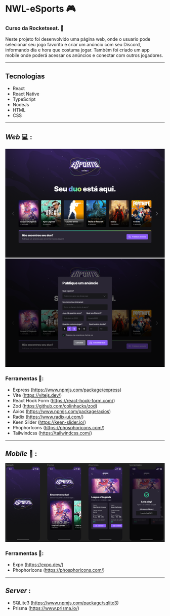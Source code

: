 # **NWL-eSports** 🎮
 
### Curso da Rocketseat. 🚀

Neste projeto foi desenvolvido uma página web, onde o usuario pode selecionar seu jogo favorito e criar um anúncio com seu Discord, informando dia e hora que costuma jogar. Também foi criado um app mobile onde poderá acessar os anúncios e conectar com outros jogadores.

---

## Tecnologias
* React
* React Native
* TypeScript
* NodeJs
* HTML
* CSS

---


## _Web_ 💻 :
<img src="github\Landing.png" alt="Página Home Web" />
<img src="github\pub-anuncio.png" alt="Página Publicar Anúncio"/>

### **Ferramentas** 🔧:
 * Express (https://www.npmjs.com/package/express)
 * Vite (https://vitejs.dev/)
 * React Hook Form (https://react-hook-form.com/)
 * Zod (https://github.com/colinhacks/zod)
 * Axios (https://www.npmjs.com/package/axios)
 * Radix (https://www.radix-ui.com/)
 * Keen Slider (https://keen-slider.io/)
 * PhophorIcons (https://phosphoricons.com/)
 * Tailwindcss (https://tailwindcss.com/)
***

## _Mobile_ 📱 :

<img src="github\Mobile.png" alt="Página Home Web" />

### **Ferramentas** 🔧:
 * Expo (https://expo.dev/)
 * PhophorIcons (https://phosphoricons.com/)

***

## _Server_ :
 * SQLite3 (https://www.npmjs.com/package/sqlite3)
 * Prisma (https://www.prisma.io/)
 
